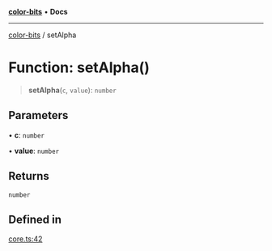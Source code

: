 [**color-bits**](../README.md) • **Docs**

***

[color-bits](../README.md) / setAlpha

# Function: setAlpha()

> **setAlpha**(`c`, `value`): `number`

## Parameters

• **c**: `number`

• **value**: `number`

## Returns

`number`

## Defined in

[core.ts:42](https://github.com/romgrk/color-bits/blob/b365b323832db5ef849692fab31824cf62056780/src/core.ts#L42)
